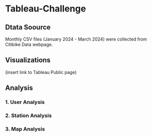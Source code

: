 # Tableau-Challenge

## Dtata Soource
Monthly CSV files (January 2024 - March 2024) were collected from Citibike Data webpage.

## Visualizations 
(insert link to Tableau Public page)

## Analysis


### 1. User Analysis


### 2. Station Analysis



### 3. Map Analysis





